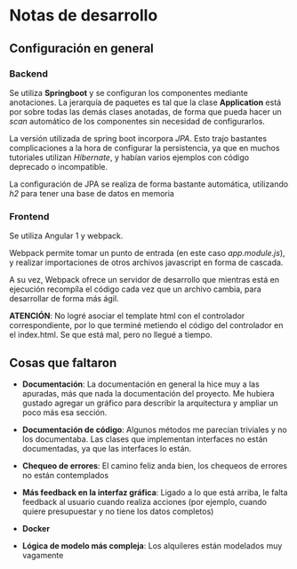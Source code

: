 # Notas de desarrollo

## Configuración en general

### Backend

Se utiliza **Springboot** y se configuran los componentes mediante anotaciones. La jerarquía de paquetes es tal que la clase **Application** está por sobre todas las demás clases anotadas, de forma que pueda hacer un *scan* automático de los componentes sin necesidad de configurarlos.

La versión utilizada de spring boot incorpora *JPA*. Esto trajo bastantes complicaciones a la hora de configurar la persistencia, ya que en muchos tutoriales utilizan *Hibernate*, y habían varios ejemplos con código deprecado o incompatible.

La configuración de JPA se realiza de forma bastante automática, utilizando *h2* para tener una base de datos en memoria

### Frontend

Se utiliza Angular 1 y webpack.

Webpack permite tomar un punto de entrada (en este caso *app.module.js*), y realizar importaciones de otros archivos javascript en forma de cascada.

A su vez, Webpack ofrece un servidor de desarrollo que mientras está en ejecución recompíla el código cada vez que un archivo cambia, para desarrollar de forma más ágil.

**ATENCIÓN**: No logré asociar el template html con el controlador correspondiente, por lo que terminé metiendo el código del controlador en el index.html. Se que está mal, pero no llegué a tiempo.

## Cosas que faltaron

* **Documentación**: La documentación en general la hice muy a las apuradas, más que nada la documentación del proyecto. Me hubiera gustado agregar un gráfico para describir la arquitectura y ampliar un poco más esa sección.

* **Documentación de código**: Algunos métodos me parecían triviales y no los documentaba. Las clases que implementan interfaces no están documentadas, ya que las interfaces lo están.

* **Chequeo de errores**: El camino feliz anda bien, los chequeos de errores no están contemplados

* **Más feedback en la interfaz gráfica**: Ligado a lo que está arriba, le falta feedback al usuario cuando realiza acciones (por ejemplo, cuando quiere presupuestar y no tiene los datos completos)

* **Docker**

* **Lógica de modelo más compleja**: Los alquileres están modelados muy vagamente
